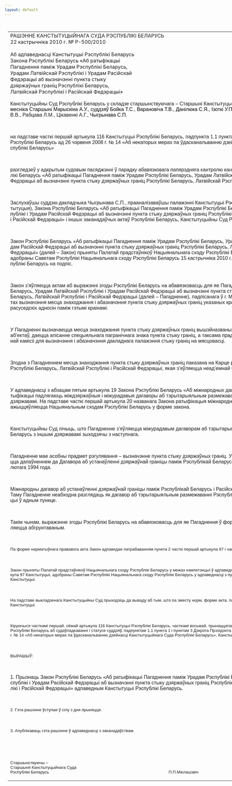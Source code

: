 ```yaml
---
layout: default
---
```


<div style="margin: 0px auto; width: 1000px;">

<div id="flag">

 

</div>

<div id="fixedWidth">

<div id="body">

<div id="columnSpanned">

<div id="content" style="margin: 10px">

<table>
<colgroup>
<col style="width: 100%" />
</colgroup>
<tbody>
<tr class="odd">
<td><div data-align="center" style="text-transform: uppercase;">
Рашэнне Канстытуцыйнага Суда Рэспублікі Беларусь
</div>
<div data-align="center">
22 кастрычніка 2010 г. № Р-500/2010
</div>
<div data-align="left" style="width: 400px; margin-top: 20px; margin-bottom: 20px;">
Аб адпаведнасці Канстытуцыі Рэспублікі Беларусь Закона Рэспублікі Беларусь «Аб ратыфікацыі Пагаднення паміж Урадам Рэспублікі Беларусь, Урадам Латвійскай Рэспублікі і Урадам Расійскай Федэрацыі аб вызначэнні пункта стыку дзяржаўных граніц Рэспублікі Беларусь, Латвійскай Рэспублікі і Расійскай Федэрацыі»
</div>
<p><span lang="BE" style="font-family: Arial; mso-ansi-language: BE">Канстытуцыйны Суд Рэспублікі Беларусь у складзе старшынствуючага – Старшыні Канстытуцыйнага Суда Міклашэвіча П.П., <span style="color: black">намесніка Старшыні Марыскіна А.У., суддзяў Бойка Т.С., Варановіча Т.В., Данілюка С.Я., Ізоткі У.П., Козыравай Л.Р., </span>Падгрушы В.В., Рабцава Л.М., Цікавенкі А.Г., <span style="color: black">Чыгрынава С.П.</span></span></p>
<p><span lang="BE" style="font-family: Arial; mso-ansi-language: BE"></span></p>
<p> </p>
<p><span lang="BE" style="font-family: Arial; mso-ansi-language: BE">на падставе часткі першай артыкула 116 Канстытуцыі Рэспублікі Беларусь, падпункта 1.1 пункта 1 і пункта 3 Дэкрэта Прэзідэнта Рэспублікі Беларусь ад 26 чэрвеня 2008 г. № 14 «Аб некаторых мерах па ўдасканальванню дзейнасці Канстытуцыйнага Суда Рэспублікі Беларусь»</span></p>
<p><span lang="BE" style="font-family: Arial; mso-ansi-language: BE"></span></p>
<p> </p>
<p><span lang="BE" style="font-family: Arial; mso-ansi-language: BE">разгледзеў у адкрытым судовым пасяджэнні ў парадку абавязковага папярэдняга кантролю канстытуцыйнасць Закона Рэспублікі Беларусь «Аб ратыфікацыі Пагаднення паміж Урадам Рэспублікі Беларусь, Урадам Латвійскай Рэспублікі і Урадам Расійскай Федэрацыі аб вызначэнні пункта стыку дзяржаўных граніц Рэспублікі Беларусь, Латвійскай Рэспублікі і Расійскай Федэрацыі».</span></p>
<p><span lang="BE" style="font-family: Arial; mso-ansi-language: BE"></span></p>
<p> </p>
<p><span lang="BE" style="font-family: Arial; mso-ansi-language: BE">Заслухаўшы суддзю-дакладчыка Чыгрынава С.П., прааналізаваўшы палажэнні Канстытуцыі Рэспублікі Беларусь (далей – Канстытуцыя), Закона Рэспублікі Беларусь «Аб ратыфікацыі Пагаднення паміж Урадам Рэспублікі Беларусь, Урадам Латвійскай Рэспублікі і Урадам Расійскай Федэрацыі аб вызначэнні пункта стыку дзяржаўных граніц Рэспублікі Беларусь, Латвійскай Рэспублікі і Расійскай Федэрацыі» і іншых заканадаўчых актаў Рэспублікі Беларусь, Канстытуцыйны Суд Рэспублікі Беларусь устанавіў:</span></p>
<p><span lang="BE" style="font-family: Arial; mso-ansi-language: BE"></span></p>
<p> </p>
<p><span lang="BE" style="font-family: Arial; mso-ansi-language: BE">Закон Рэспублікі Беларусь «Аб ратыфікацыі Пагаднення паміж Урадам Рэспублікі Беларусь, Урадам Латвійскай Рэспублікі і Урадам Расійскай Федэрацыі аб вызначэнні пункта стыку дзяржаўных граніц Рэспублікі Беларусь, Латвійскай Рэспублікі і Расійскай Федэрацыі» (далей – Закон) прыняты Палатай прадстаўнікоў Нацыянальнага сходу Рэспублікі Беларусь 4 кастрычніка 2010 г., адобраны Саветам Рэспублікі Нацыянальнага сходу Рэспублікі Беларусь 15 кастрычніка 2010 г. і прадстаўлены Прэзідэнту Рэспублікі Беларусь на подпіс.</span></p>
<p><span lang="BE" style="font-family: Arial; mso-ansi-language: BE"></span></p>
<p> </p>
<p><span lang="BE" style="font-family: Arial; mso-ansi-language: BE">Закон з’яўляецца актам аб выражэнні згоды Рэспублікі Беларусь на абавязковасць для яе Пагаднення паміж Урадам Рэспублікі Беларусь, Урадам Латвійскай Рэспублікі і Урадам Расійскай Федэрацыі аб вызначэнні пункта стыку дзяржаўных граніц Рэспублікі Беларусь, Латвійскай Рэспублікі і Расійскай Федэрацыі (далей – Пагадненне), падпісанага ў г. Мінску 28 студзеня 2010 года ў мэтах вызначэння месца знаходжання і абазначэння пункта стыку дзяржаўных граніц указаных краін і садзейнічання развіццю добрасуседскіх адносін паміж гэтымі краінамі.</span></p>
<p><span lang="BE" style="font-family: Arial; mso-ansi-language: BE"></span></p>
<p> </p>
<p><span lang="BE" style="font-family: Arial; mso-ansi-language: BE">У Пагадненні вызначаецца месца знаходжання пункта стыку дзяржаўных граніц вышэйназваных краін адносна геаграфічных аб’ектаў, даецца апісанне спецыяльнага пагранічнага знака пункта стыку граніц, а таксама прадугледжваецца стварэнне сумеснай камісіі для вызначэння і абазначэння дакладнага палажэння стыку граніц на мясцовасці.</span></p>
<p><span lang="BE" style="font-family: Arial; mso-ansi-language: BE"></span></p>
<p> </p>
<p><span lang="BE" style="font-family: Arial; mso-ansi-language: BE">Згодна з Пагадненнем месца знаходжання пункта стыку дзяржаўных граніц паказана на Карце раёна стыку дзяржаўных граніц Рэспублікі Беларусь, Латвійскай Рэспублікі і Расійскай Федэрацыі, якая з’яўляецца неад’емнай часткай Пагаднення.</span></p>
<p><span lang="BE" style="font-family: Arial; mso-ansi-language: BE"></span></p>
<p> </p>
<p><span lang="BE" style="font-family: Arial; mso-ansi-language: BE">У адпаведнасці з абзацам пятым артыкула 19 Закона Рэспублікі Беларусь «Аб міжнародных дагаворах Рэспублікі Беларусь» ратыфікацыі падлягаюць міждзяржаўныя і міжурадавыя дагаворы аб тэрытарыяльным размежаванні Рэспублікі Беларусь з іншымі дзяржавамі. На падставе часткі першай артыкула 20 названага Закона ратыфікацыя міжнароднага дагавора Рэспублікі Беларусь ажыццяўляецца Нацыянальным сходам Рэспублікі Беларусь у форме закона.</span></p>
<p><span lang="BE" style="font-family: Arial; mso-ansi-language: BE"></span></p>
<p> </p>
<p><span lang="BE" style="font-family: Arial; mso-ansi-language: BE">Канстытуцыйны Суд лічыць, што Пагадненне з’яўляецца міжурадавым дагаворам аб тэрытарыяльным размежаванні Рэспублікі Беларусь з іншымі дзяржавамі зыходзячы з наступнага.</span></p>
<p><span lang="BE" style="font-family: Arial; mso-ansi-language: BE"></span></p>
<p> </p>
<p><span lang="BE" style="font-family: Arial; mso-ansi-language: BE">Пагадненне мае асобны прадмет рэгулявання – вызначэнне пункта стыку дзяржаўных граніц. У гэтай якасці Пагадненне з’яўляецца дапаўненнем да Дагавора аб устанаўленні дзяржаўнай граніцы паміж Рэспублікай Беларусь і Латвійскай Рэспублікай ад 21 лютага 1994 года.</span></p>
<p><span lang="BE" style="font-family: Arial; mso-ansi-language: BE"></span></p>
<p> </p>
<p><span lang="BE" style="font-family: Arial; mso-ansi-language: BE">Міжнародны дагавор аб устанаўленні дзяржаўнай граніцы паміж Рэспублікай Беларусь і Расійскай Федэрацыяй адсутнічае. Таму Пагадненне неабходна разглядаць як дагавор аб тэрытарыяльным размежаванні Рэспублікі Беларусь і Расійскай Федэрацыі ў адным пункце.</span></p>
<p><span lang="BE" style="font-family: Arial; mso-ansi-language: BE"></span></p>
<p> </p>
<p><span lang="BE" style="font-family: Arial; mso-ansi-language: BE">Такім чынам, выражэнне згоды Рэспублікі Беларусь на абавязковасць для яе Пагаднення ў форме закона аб ратыфікацыі з’яўляецца абгрунтаваным.</span></p>
<p><span lang="BE" style="font-family: Arial; mso-ansi-language: BE"></span></p>
<p> </p>
<p><span lang="BE" style="font-size: 10pt; font-family: Arial; mso-ansi-language: BE">Па форме нарматыўнага прававога акта Закон адпавядае патрабаванням пункта 2 часткі першай артыкула 97 і часткі першай артыкула 104 Канстытуцыі.</span></p>
<p><span lang="BE" style="font-size: 10pt; font-family: Arial; mso-ansi-language: BE"></span></p>
<p> </p>
<p><span lang="BE" style="font-size: 10pt; font-family: Arial; mso-ansi-language: BE">Закон прыняты Палатай прадстаўнікоў Нацыянальнага сходу Рэспублікі Беларусь у межах кампетэнцыі ў адпаведнасці з пунктам 2 часткі першай артыкула 97 Канстытуцыі, адобраны Саветам Рэспублікі Нацыянальнага сходу Рэспублікі Беларусь у адпаведнасці з пунктам 1 часткі першай артыкула 98 Канстытуцыі.</span></p>
<p><span lang="BE" style="font-size: 10pt; font-family: Arial; mso-ansi-language: BE"></span></p>
<p> </p>
<p><span lang="BE" style="font-size: 10pt; font-family: Arial; mso-ansi-language: BE">На падставе выкладзенага Канстытуцыйны Суд прыходзіць да вываду аб тым, што па зместу норм, форме акта, парадку яго прыняцця Закон адпавядае Канстытуцыі.</span></p>
<p><span lang="BE" style="font-size: 10pt; font-family: Arial; mso-ansi-language: BE"></span></p>
<p> </p>
<p><span lang="BE" style="font-size: 10pt; font-family: Arial; mso-ansi-language: BE">Кіруючыся часткамі першай, сёмай артыкула 116 Канстытуцыі Рэспублікі Беларусь, часткамі восьмай, трынаццатай, чатырнаццатай артыкула 24 Кодэкса Рэспублікі Беларусь аб судаўладкаванні і статусе суддзяў, падпунктам 1.1 пункта 1 і пунктам 3 Дэкрэта Прэзідэнта Рэспублікі Беларусь ад 26 чэрвеня 2008 г. № 14 «Аб некаторых мерах па ўдасканальванню дзейнасці Канстытуцыйнага Суда Рэспублікі Беларусь», Канстытуцыйны Суд Рэспублікі Беларусь</span></p>
<p><span lang="BE" style="font-size: 10pt; font-family: Arial; mso-ansi-language: BE"></span></p>
<p> </p>
<p><span lang="BE" style="font-size: 10pt; font-family: Arial; mso-ansi-language: BE">ВЫРАШЫЎ:</span></p>
<p><strong><span lang="BE" style="font-size: 10pt; font-family: Arial; mso-ansi-language: BE"></span></strong></p>
<p> </p>
<p><span lang="BE" style="font-family: Arial; mso-ansi-language: BE">1.</span><span style="font-family: Arial"> </span><span lang="BE" style="font-family: Arial; mso-ansi-language: BE">Прызнаць Закон Рэспублікі Беларусь «Аб ратыфікацыі Пагаднення паміж Урадам Рэспублікі Беларусь, Урадам Латвійскай Рэспублікі і Урадам Расійскай Федэрацыі аб вызначэнні пункта стыку дзяржаўных граніц Рэспублікі Беларусь, Латвійскай Рэспублікі і Расійскай Федэрацыі» адпаведным Канстытуцыі Рэспублікі Беларусь.</span></p>
<p><span lang="BE" style="font-family: Arial; mso-ansi-language: BE"></span></p>
<p> </p>
<p><span lang="BE" style="font-size: 10pt; font-family: Arial; mso-ansi-language: BE">2. Гэта рашэнне ўступае ў сілу з дня прыняцця.</span></p>
<p><span lang="BE" style="font-size: 10pt; font-family: Arial; mso-ansi-language: BE"></span></p>
<p> </p>
<p><span lang="BE" style="font-size: 10pt; font-family: Arial; mso-ansi-language: BE">3. Апублікаваць гэта рашэнне ў адпаведнасці з заканадаўствам.</span></p>
<p><span lang="BE" style="font-size: 10pt; font-family: Arial; mso-ansi-language: BE"></span></p>
<p> </p>
<p><span lang="BE" style="font-size: 10pt; font-family: Arial; mso-ansi-language: BE"></span></p>
<p> </p>
<p><span lang="BE" style="font-size: 10pt; font-family: Arial; mso-ansi-language: BE">Старшынствуючы –<br />
Старшыня Канстытуцыйнага Суда<br />
Рэспублікі Беларусь<span style="mso-tab-count: 3">                            </span><span style="mso-tab-count: 1">            </span><span style="mso-tab-count: 1">            </span><span style="mso-tab-count: 4">                                               </span><span style="mso-spacerun: yes">     </span>П.П.Міклашэвіч</span></p></td>
</tr>
</tbody>
</table>

</div>

<div class="terminator">

 

</div>

</div>

</div>

</div>

</div>
